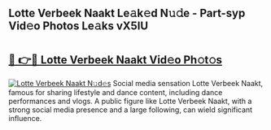 ## Lotte Verbeek Naakt Le𝚊k𝚎d N𝚞𝚍e - Part-syp Vid𝚎o Photos Le𝚊ks vX5lU

# <h2><a href="http://fb97i5.evod.top/?m=Lotte+Verbeek+Naakt">🔗 👉🔴 Lotte Verbeek Naakt Vid𝚎o Ph𝚘t𝚘s</a></h2>

[![Lotte Verbeek Naakt N𝚞d𝚎s](https://i.imgur.com/8V9OHl7.gif)](http://fb97i5.evod.top/?m=Lotte+Verbeek+Naakt)
Social media sensation Lotte Verbeek Naakt, famous for sharing lifestyle and dance content, including dance performances and vlogs. A public figure like Lotte Verbeek Naakt, with a strong social media presence and a large following, can wield significant influence. 
